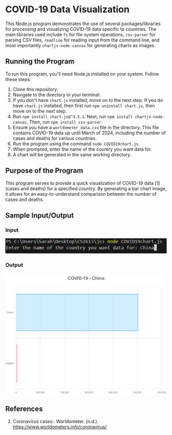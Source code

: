 # COVID-19 Data Visualization
This Node.js program demonstrates the use of several packages/libraries for processing and visualizing COVID-19 data specific to countries. The main libraries used include `fs` for file system operations, `csv-parser` for parsing CSV files, `readline` for reading input from the command line, and most importantly `chartjs-node-canvas` for generating charts as images.

## Running the Program
To run this program, you'll need Node.js installed on your system. Follow these steps:
1. Clone this repository.
2. Navigate to the directory in your terminal.
3. If you don't have `chart.js` installed, move on to the next step. If you do have `chart.js` installed, then first run `npm uninstall chart.js`, then move on to the next step.
4. Run `npm install chart.js@^3.5.1`. Next, run `npm install chartjs-node-canvas`. Then, run `npm install csv-parser`.
5. Ensure you have a `worldometer_data.csv` file in the directory. This file contains COVID-19 data up until March of 2024, including the number of cases and deaths for various countries.
6. Run the program using the command `node COVID19chart.js`.
7. When prompted, enter the name of the country you want data for.
8. A chart will be generated in the same working directory.

## Purpose of the Program

This program serves to provide a quick visualization of COVID-19 data [1] (cases and deaths) for a specified country. By generating a bar chart image, it allows for an easy-to-understand comparison between the number of cases and deaths.

## Sample Input/Output

### Input
![alt text](https://github.com/CS2613-WI24-FR01B/exploration-activity-2-motusaru/blob/main/Screenshot%202024-04-02%20224141.png)

### Output
![alt text](https://github.com/CS2613-WI24-FR01B/exploration-activity-2-motusaru/blob/main/China_chart.png)


## References 
1. Coronavirus cases:. Worldometer. (n.d.). https://www.worldometers.info/coronavirus/ 
